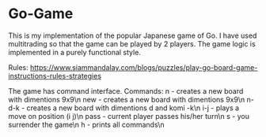 # Go-Game
This is my implementation of the popular Japanese game of Go.
I have used multitrading so that the game can be played by 2 players. 
The game logic is implemented in a purely functional style.

Rules: https://www.siammandalay.com/blogs/puzzles/play-go-board-game-instructions-rules-strategies

The game has command interface.
Commands:
  n - creates a new board with dimentions 9x9\n
  new - creates a new board with dimentions 9x9\n
  n-d-k - creates a new board with dimentions d and komi -k\n
  i-j - plays a move on position (i j)\n
  pass - current player passes his/her turn\n
  s - you surrender the game\n
  h - prints all commands\n
